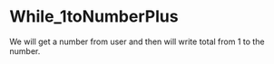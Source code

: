 # While_1toNumberPlus
We will get a number from user and then will write total from 1 to the number.
